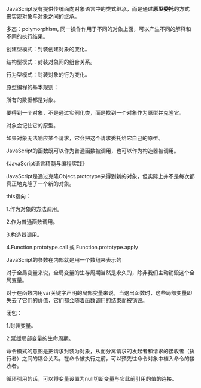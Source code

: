 JavaScript没有提供传统面向对象语言中的类式继承，而是通过**原型委托**的方式来实现对象与对象之间的继承。

多态：polymorphism, 同一操作作用于不同的对象上面，可以产生不同的解释和不同的执行结果。

创建型模式：封装创建对象的变化。

结构型模式：封装对象间的组合关系。

行为型模式：封装对象的行为变化。

原型编程的基本规则：

所有的数据都是对象。

要得到一个对象，不是通过实例化类，而是找到一个对象作为原型并克隆它。

对象会记住它的原型。

如果对象无法响应某个请求，它会把这个请求委托给它自己的原型。

JavaScript的函数既可以作为普通函数被调用，也可以作为构造器被调用。

《JavaScript语言精髓与编程实践》

JavaScript是通过克隆Object.prototype来得到新的对象，但实际上并不是每次都真正地克隆了一个新的对象。



this指向：

1.作为对象的方法调用。

2.作为普通函数调用。

3.构造器调用。

4.Function.prototype.call 或 Function.prototype.apply



JavaScript的参数在内部就是用一个数组来表示的



对于全局变量来说，全局变量的生存周期当然是永久的，除非我们主动销毁这个全局变量。

对于在函数内用var关键字声明的局部变量来说，当退出函数时，这些局部变量即失去了它们的价值，它们都会随着函数调用的结束而被销毁。



闭包：

1.封装变量。

2.延缓局部变量的生命周期。



命令模式的意图是把请求封装为对象，从而分离请求的发起者和请求的接收者（执行者）之间的耦合关系。在命令被执行之前，可以预先往命令对象中植入命令的接收者。



循环引用的话，可以将变量设置为null切断变量与它此前引用的值的连接。






